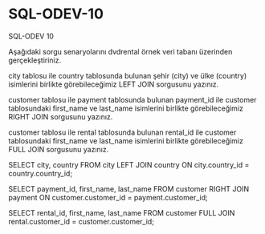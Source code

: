# SQL-ODEV-10
SQL-ODEV 10

Aşağıdaki sorgu senaryolarını dvdrental örnek veri tabanı üzerinden gerçekleştiriniz.

city tablosu ile country tablosunda bulunan şehir (city) ve ülke (country) isimlerini birlikte görebileceğimiz LEFT JOIN sorgusunu yazınız.

customer tablosu ile payment tablosunda bulunan payment_id ile customer tablosundaki first_name ve last_name isimlerini birlikte görebileceğimiz RIGHT JOIN sorgusunu yazınız.

customer tablosu ile rental tablosunda bulunan rental_id ile customer tablosundaki first_name ve last_name isimlerini birlikte görebileceğimiz FULL JOIN sorgusunu yazınız.

SELECT city, country FROM city LEFT JOIN country ON city.country_id = country.country_id;

SELECT payment_id, first_name, last_name FROM customer RIGHT JOIN payment ON customer.customer_id = payment.customer_id;

SELECT rental_id, first_name, last_name FROM customer FULL JOIN rental.customer_id = customer.customer_id;
